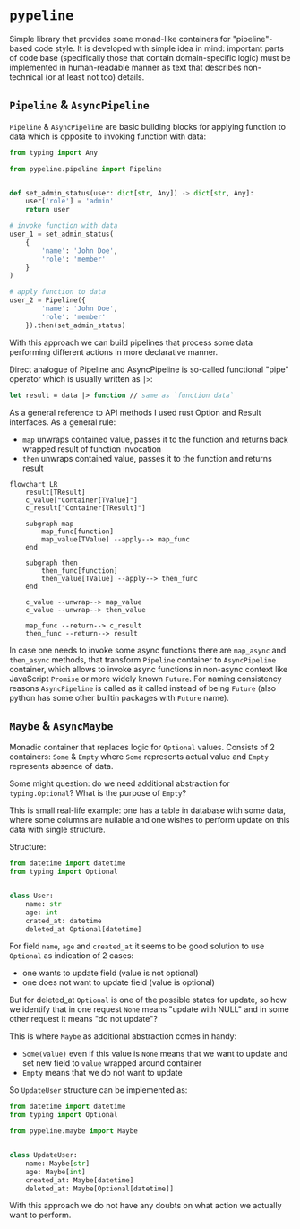 # `pypeline`

Simple library that provides some monad-like containers for "pipeline"-based code style.
It is developed with simple idea in mind: important parts of code base (specifically
those that contain domain-specific logic) must be implemented in human-readable manner
as text that describes non-technical (or at least not too) details.

## `Pipeline` & `AsyncPipeline`

`Pipeline` & `AsyncPipeline` are basic building blocks for applying function to data
which is opposite to invoking function with data:

```python
from typing import Any

from pypeline.pipeline import Pipeline


def set_admin_status(user: dict[str, Any]) -> dict[str, Any]:
    user['role'] = 'admin'
    return user

# invoke function with data
user_1 = set_admin_status(
    {
        'name': 'John Doe', 
        'role': 'member'
    }
)

# apply function to data
user_2 = Pipeline({
        'name': 'John Doe', 
        'role': 'member'
    }).then(set_admin_status)
```

With this approach we can build pipelines that process some data performing different
actions in more declarative manner.

Direct analogue of Pipeline and AsyncPipeline is so-called functional "pipe" operator
which is usually written as `|>`:

```fsharp
let result = data |> function // same as `function data`
```

As a general reference to API methods I used rust Option and Result interfaces. As a
general rule:

- `map` unwraps contained value, passes it to the function and returns back wrapped
  result of function invocation
- `then` unwraps contained value, passes it to the function and returns result

```mermaid
flowchart LR
    result[TResult]
    c_value["Container[TValue]"]
    c_result["Container[TResult]"]

    subgraph map
        map_func[function]
        map_value[TValue] --apply--> map_func
    end

    subgraph then
        then_func[function]
        then_value[TValue] --apply--> then_func
    end

    c_value --unwrap--> map_value
    c_value --unwrap--> then_value

    map_func --return--> c_result
    then_func --return--> result
```

In case one needs to invoke some async functions there are `map_async` and `then_async`
methods, that transform `Pipeline` container to `AsyncPipeline` container, which allows
to invoke async functions in non-async context like JavaScript `Promise` or more widely
known `Future`. For naming consistency reasons `AsyncPipeline` is called as it called
instead of being `Future` (also python has some other builtin packages with `Future`
name).

## `Maybe` & `AsyncMaybe`

Monadic container that replaces logic for `Optional` values. Consists of 2 containers:
`Some` & `Empty` where `Some` represents actual value and `Empty` represents absence of
data.

Some might question: do we need additional abstraction for `typing.Optional`? What is
the purpose of `Empty`?

This is small real-life example: one has a table in database with some data, where some
columns are nullable and one wishes to perform update on this data with single
structure.

Structure:

```python
from datetime import datetime
from typing import Optional


class User:
    name: str
    age: int
    crated_at: datetime
    deleted_at Optional[datetime]
```

For field `name`, `age` and `created_at` it seems to be good solution to use `Optional`
as indication of 2 cases:

- one wants to update field (value is not optional)
- one does not want to update field (value is optional)

But for deleted_at `Optional` is one of the possible states for update, so how we
identify that in one request `None` means "update with NULL" and in some other request
it means "do not update"?

This is where `Maybe` as additional abstraction comes in handy:

- `Some(value)` even if this value is `None` means that we want to update and set new
  field to `value` wrapped around container
- `Empty` means that we do not want to update

So `UpdateUser` structure can be implemented as:

```python
from datetime import datetime
from typing import Optional

from pypeline.maybe import Maybe


class UpdateUser:
    name: Maybe[str]
    age: Maybe[int]
    created_at: Maybe[datetime]
    deleted_at: Maybe[Optional[datetime]]
```

With this approach we do not have any doubts on what action we actually want to perform.
